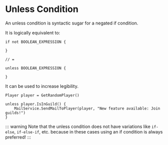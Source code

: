 # Unless Condition

An unless condition is syntactic sugar for a negated if condition.

It is logically equivalent to:

```gno
if not BOOLEAN_EXPRESSION {

}

// =

unless BOOLEAN_EXPRESSION {

}
```

It can be used to increase legibility.

```gno
Player player = GetRandomPlayer()

unless player.IsInGuild() {
    MailService.SendMailToPlayer(player, "New feature available: Join guilds!")
}
```

::: warning
Note that the unless condition does not have variations like `if-else`, `if-else-if`, etc. because
in these cases using an if condition is always preferred!
:::

